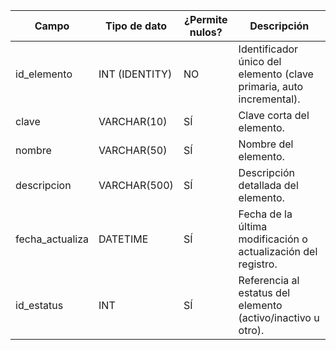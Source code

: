 | Campo | Tipo de dato | ¿Permite nulos? | Descripción |
| --- | --- | --- | --- |
| id_elemento | INT (IDENTITY) | NO | Identificador único del elemento (clave primaria, auto incremental). |
| clave | VARCHAR(10) | SÍ | Clave corta del elemento. |
| nombre | VARCHAR(50) | SÍ | Nombre del elemento. |
| descripcion | VARCHAR(500) | SÍ | Descripción detallada del elemento. |
| fecha_actualiza | DATETIME | SÍ | Fecha de la última modificación o actualización del registro. |
| id_estatus | INT | SÍ | Referencia al estatus del elemento (activo/inactivo u otro). |